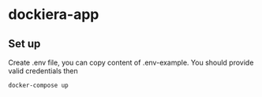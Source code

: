 # dockiera-app

## Set up
Create .env file, you can copy content of .env-example. You should provide valid credentials then

```
docker-compose up
```
